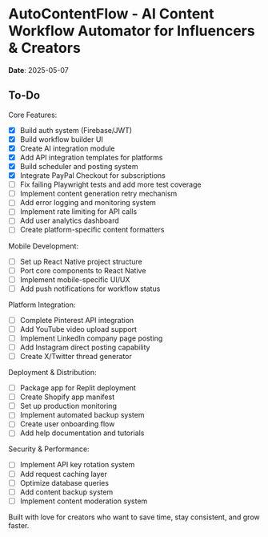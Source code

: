 # AutoContentFlow - AI Content Workflow Automator for Influencers & Creators

**Date**: 2025-05-07

## To-Do

Core Features:
- [x] Build auth system (Firebase/JWT)
- [x] Build workflow builder UI
- [x] Create AI integration module
- [x] Add API integration templates for platforms
- [x] Build scheduler and posting system
- [x] Integrate PayPal Checkout for subscriptions
- [ ] Fix failing Playwright tests and add more test coverage
- [ ] Implement content generation retry mechanism
- [ ] Add error logging and monitoring system
- [ ] Implement rate limiting for API calls
- [ ] Add user analytics dashboard
- [ ] Create platform-specific content formatters

Mobile Development:
- [ ] Set up React Native project structure
- [ ] Port core components to React Native
- [ ] Implement mobile-specific UI/UX
- [ ] Add push notifications for workflow status

Platform Integration:
- [ ] Complete Pinterest API integration
- [ ] Add YouTube video upload support
- [ ] Implement LinkedIn company page posting
- [ ] Add Instagram direct posting capability
- [ ] Create X/Twitter thread generator

Deployment & Distribution:
- [ ] Package app for Replit deployment
- [ ] Create Shopify app manifest
- [ ] Set up production monitoring
- [ ] Implement automated backup system
- [ ] Create user onboarding flow
- [ ] Add help documentation and tutorials

Security & Performance:
- [ ] Implement API key rotation system
- [ ] Add request caching layer
- [ ] Optimize database queries
- [ ] Add content backup system
- [ ] Implement content moderation system

Built with love for creators who want to save time, stay consistent, and grow faster.